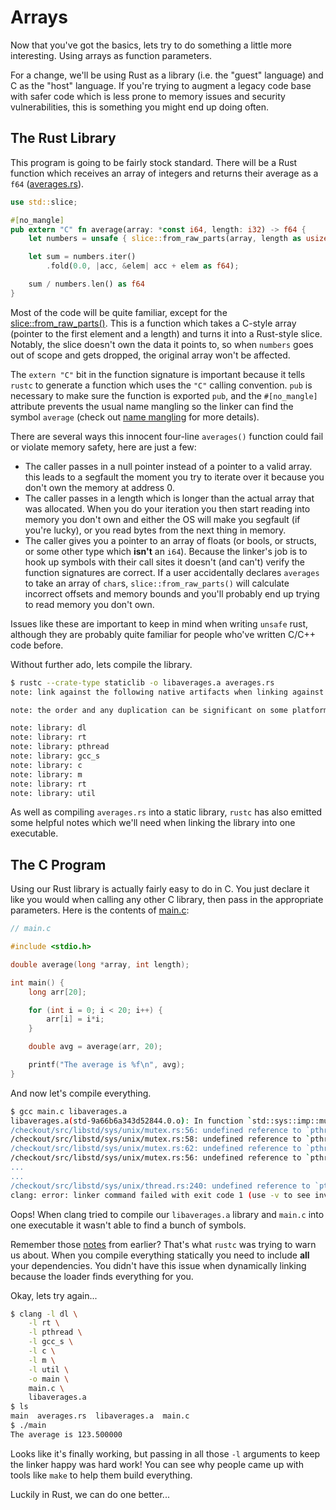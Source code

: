# Arrays

Now that you've got the basics, lets try to do something a little more
interesting. Using arrays as function parameters.

For a change, we'll be using Rust as a library (i.e. the "guest" language) and
C as the "host" language. If you're trying to augment a legacy code base with
safer code which is less prone to memory issues and security vulnerabilities,
this is something you might end up doing often.


## The Rust Library

This program is going to be fairly stock standard. There will be a Rust function
which receives an array of integers and returns their average as a `f64`
([averages.rs](./arrays/averages.rs)).

```rust
use std::slice;

#[no_mangle]
pub extern "C" fn average(array: *const i64, length: i32) -> f64 {
    let numbers = unsafe { slice::from_raw_parts(array, length as usize) };

    let sum = numbers.iter()
        .fold(0.0, |acc, &elem| acc + elem as f64);

    sum / numbers.len() as f64
}
```

Most of the code will be quite familiar, except for the
[slice::from_raw_parts()][from-raw-parts]. This is a function which takes a
C-style array (pointer to the first element and a length) and turns it into a
Rust-style slice. Notably, the slice doesn't own the data it points to, so when
`numbers` goes out of scope and gets dropped, the original array won't be
affected.

The `extern "C"` bit in the function signature is important because it tells
`rustc` to generate a function which uses the `"C"` calling convention. `pub`
is necessary to make sure the function is exported `pub`, and the
`#[no_mangle]` attribute prevents the usual name mangling so the linker can
find the symbol `average` (check out [name mangling][mangling] for more
details).

There are several ways this innocent four-line `averages()` function could fail
or violate memory safety, here are just a few:

* The caller passes in a null pointer instead of a pointer to a valid array.
  this leads to a segfault the moment you try to iterate over it because you
  don't own the memory at address 0.
* The caller passes in a length which is longer than the actual array that was
  allocated. When you do your iteration you then start reading into memory you
  don't own and either the OS will make you segfault (if you're lucky), or you
  read bytes from the next thing in memory.
* The caller gives you a pointer to an array of floats (or bools, or structs,
  or some other type which **isn't** an `i64`). Because the linker's job is to
  hook up symbols with their call sites it doesn't (and can't) verify the
  function signatures are correct. If a user accidentally declares `averages`
  to take an array of `char`s, `slice::from_raw_parts()` will calculate
  incorrect offsets and memory bounds and you'll probably end up trying to read
  memory you don't own.

Issues like these are important to keep in mind when writing `unsafe` rust,
although they are probably quite familiar for people who've written C/C++ code
before.

Without further ado, lets compile the library.
<a id="rustc-static-notes"></a>
```bash
$ rustc --crate-type staticlib -o libaverages.a averages.rs
note: link against the following native artifacts when linking against this static library

note: the order and any duplication can be significant on some platforms, and so may need to be preserved

note: library: dl
note: library: rt
note: library: pthread
note: library: gcc_s
note: library: c
note: library: m
note: library: rt
note: library: util
```

As well as compiling `averages.rs` into a static library, `rustc` has also
emitted some helpful notes which we'll need when linking the library into one
executable.


## The C Program

Using our Rust library is actually fairly easy to do in C. You just declare it
like you would when calling any other C library, then pass in the appropriate
parameters. Here is the contents of [main.c](./arrays/main.c):

```c
// main.c

#include <stdio.h>

double average(long *array, int length);

int main() {
    long arr[20];

    for (int i = 0; i < 20; i++) {
        arr[i] = i*i;
    }

    double avg = average(arr, 20);

    printf("The average is %f\n", avg);
}
```

And now let's compile everything.

```bash
$ gcc main.c libaverages.a
libaverages.a(std-9a66b6a343d52844.0.o): In function `std::sys::imp::mutex::{{impl}}::init':
/checkout/src/libstd/sys/unix/mutex.rs:56: undefined reference to `pthread_mutexattr_init'
/checkout/src/libstd/sys/unix/mutex.rs:58: undefined reference to `pthread_mutexattr_settype'
/checkout/src/libstd/sys/unix/mutex.rs:62: undefined reference to `pthread_mutexattr_destroy'
/checkout/src/libstd/sys/unix/mutex.rs:56: undefined reference to `pthread_mutexattr_init'
...
...
/checkout/src/libstd/sys/unix/thread.rs:240: undefined reference to `pthread_attr_getstack'
clang: error: linker command failed with exit code 1 (use -v to see invocation)
```

Oops! When clang tried to compile our `libaverages.a` library and `main.c` into
one executable it wasn't able to find a bunch of symbols.

Remember those [notes](./arrays/#rustc-static-notes) from earlier? That's
what `rustc` was trying to warn us about. When you compile everything
statically you need to include **all** your dependencies. You didn't have this
issue when dynamically linking because the loader finds everything for you.

Okay, lets try again...

```bash
$ clang -l dl \
    -l rt \
    -l pthread \
    -l gcc_s \
    -l c \
    -l m \
    -l util \
    -o main \
    main.c \
    libaverages.a
$ ls
main  averages.rs  libaverages.a  main.c
$ ./main
The average is 123.500000
```

Looks like it's finally working, but passing in all those `-l` arguments to
keep the linker happy was hard work! You can see why people came up with tools
like `make` to help them build everything.

Luckily in Rust, we can do one better...


[from-raw-parts]: https://doc.rust-lang.org/nightly/std/slice/fn.from_raw_parts.html
[mangling]: https://en.wikipedia.org/wiki/Name_mangling
